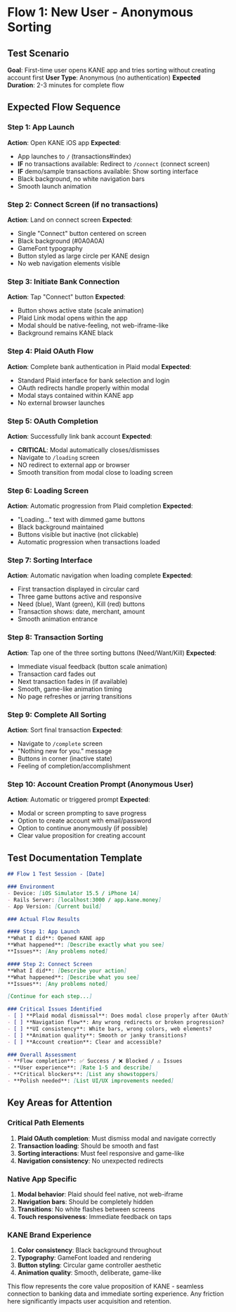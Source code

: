 # Flow 1: New User - Anonymous Sorting

## Test Scenario
**Goal**: First-time user opens KANE app and tries sorting without creating account first
**User Type**: Anonymous (no authentication)
**Expected Duration**: 2-3 minutes for complete flow

## Expected Flow Sequence

### Step 1: App Launch
**Action**: Open KANE iOS app
**Expected**: 
- App launches to `/` (transactions#index)
- **IF** no transactions available: Redirect to `/connect` (connect screen)
- **IF** demo/sample transactions available: Show sorting interface
- Black background, no white navigation bars
- Smooth launch animation

### Step 2: Connect Screen (if no transactions)
**Action**: Land on connect screen
**Expected**:
- Single "Connect" button centered on screen
- Black background (#0A0A0A)
- GameFont typography
- Button styled as large circle per KANE design
- No web navigation elements visible

### Step 3: Initiate Bank Connection
**Action**: Tap "Connect" button
**Expected**:
- Button shows active state (scale animation)
- Plaid Link modal opens within the app
- Modal should be native-feeling, not web-iframe-like
- Background remains KANE black

### Step 4: Plaid OAuth Flow
**Action**: Complete bank authentication in Plaid modal
**Expected**:
- Standard Plaid interface for bank selection and login
- OAuth redirects handle properly within modal
- Modal stays contained within KANE app
- No external browser launches

### Step 5: OAuth Completion
**Action**: Successfully link bank account
**Expected**:
- **CRITICAL**: Modal automatically closes/dismisses
- Navigate to `/loading` screen
- NO redirect to external app or browser
- Smooth transition from modal close to loading screen

### Step 6: Loading Screen
**Action**: Automatic progression from Plaid completion
**Expected**:
- "Loading..." text with dimmed game buttons
- Black background maintained
- Buttons visible but inactive (not clickable)
- Automatic progression when transactions loaded

### Step 7: Sorting Interface
**Action**: Automatic navigation when loading complete
**Expected**:
- First transaction displayed in circular card
- Three game buttons active and responsive
- Need (blue), Want (green), Kill (red) buttons
- Transaction shows: date, merchant, amount
- Smooth animation entrance

### Step 8: Transaction Sorting
**Action**: Tap one of the three sorting buttons (Need/Want/Kill)
**Expected**:
- Immediate visual feedback (button scale animation)
- Transaction card fades out
- Next transaction fades in (if available)
- Smooth, game-like animation timing
- No page refreshes or jarring transitions

### Step 9: Complete All Sorting
**Action**: Sort final transaction
**Expected**:
- Navigate to `/complete` screen
- "Nothing new for you." message
- Buttons in corner (inactive state)
- Feeling of completion/accomplishment

### Step 10: Account Creation Prompt (Anonymous User)
**Action**: Automatic or triggered prompt
**Expected**:
- Modal or screen prompting to save progress
- Option to create account with email/password
- Option to continue anonymously (if possible)
- Clear value proposition for creating account

## Test Documentation Template

```markdown
## Flow 1 Test Session - [Date]

### Environment
- Device: [iOS Simulator 15.5 / iPhone 14]
- Rails Server: [localhost:3000 / app.kane.money]
- App Version: [Current build]

### Actual Flow Results

#### Step 1: App Launch
**What I did**: Opened KANE app
**What happened**: [Describe exactly what you see]
**Issues**: [Any problems noted]

#### Step 2: Connect Screen  
**What I did**: [Describe your action]
**What happened**: [Describe what you see]
**Issues**: [Any problems noted]

[Continue for each step...]

### Critical Issues Identified
- [ ] **Plaid modal dismissal**: Does modal close properly after OAuth?
- [ ] **Navigation flow**: Any wrong redirects or broken progression?
- [ ] **UI consistency**: White bars, wrong colors, web elements?
- [ ] **Animation quality**: Smooth or janky transitions?
- [ ] **Account creation**: Clear and accessible?

### Overall Assessment
- **Flow completion**: ✅ Success / ❌ Blocked / ⚠️ Issues
- **User experience**: [Rate 1-5 and describe]
- **Critical blockers**: [List any showstoppers]
- **Polish needed**: [List UI/UX improvements needed]
```

## Key Areas for Attention

### Critical Path Elements
1. **Plaid OAuth completion**: Must dismiss modal and navigate correctly
2. **Transaction loading**: Should be smooth and fast
3. **Sorting interactions**: Must feel responsive and game-like
4. **Navigation consistency**: No unexpected redirects

### Native App Specific
1. **Modal behavior**: Plaid should feel native, not web-iframe
2. **Navigation bars**: Should be completely hidden
3. **Transitions**: No white flashes between screens
4. **Touch responsiveness**: Immediate feedback on taps

### KANE Brand Experience
1. **Color consistency**: Black background throughout
2. **Typography**: GameFont loaded and rendering
3. **Button styling**: Circular game controller aesthetic
4. **Animation quality**: Smooth, deliberate, game-like

This flow represents the core value proposition of KANE - seamless connection to banking data and immediate sorting experience. Any friction here significantly impacts user acquisition and retention.